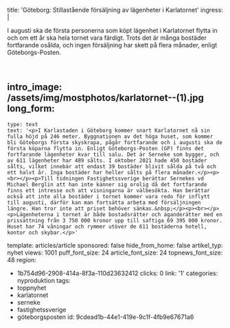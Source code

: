 title: 'Göteborg: Stillastående försäljning av lägenheter i Karlatornet'
ingress: |
  <p>I augusti ska de första personerna som köpt lägenhet i Karlatornet flytta in och om ett år ska hela tornet vara färdigt. Trots det är många bostäder fortfarande osålda, och ingen försäljning har skett på flera månader, enligt Göteborgs-Posten.
  </p>
  <p><br>
  </p>
  
intro_image: /assets/img/mostphotos/karlatornet--(1).jpg
long_form:
  -
    type: text
    text: '<p>I Karlastaden i Göteborg kommer snart Karlatornet nå sin fulla höjd på 246 meter. Byggnationen av det höga huset, som kommer bli Göteborgs första skyskrapa, pågår fortfarande och i augusti ska de första köparna flytta in. Enligt Göteborgs-Posten (GP) finns det fortfarande lägenheter kvar till salu. Det är Serneke som bygger, och av 611 lägenheter har 489 sålts. I oktober 2021 hade 450 bostäder sålts, vilket innebär att endast 39 bostäder blivit sålda på två och ett halvt år. Inga bostäder har heller sålts på flera månader.</p><p><br></p><p>Till tidningen Fastighetssverige berättar Sernekes vd Michael Berglin att han inte känner sig orolig då det fortfarande finns ett intresse och att visningarna är välbesökta. Han berättar också att inte alla bostäder i tornet kommer vara redo för inflytt till augusti, därför kan man fortsätta arbeta med försäljningen längre. Han tror inte att priset behöver sänkas.&nbsp;</p><p><br></p><p>Lägenheterna i tornet är både bostadsrätter och äganderätter med en prissättning från 3 750 000 kronor upp till saftiga 69 395 000 kronor. Huset har 74 våningar och rymmer utöver de 611 bostäderna hotell, kontor och skybar.</p>'
template: articles/article
sponsored: false
hide_from_home: false
artikel_typ: nyhet
views: 1001
puff_font_size: 24
article_font_size: 24
topnews_font_size: 48
region:
  - 1b754d96-2908-414a-8f3a-110d23632412
clicks: 0
link: '1'
categories: nyproduktion
tags:
  - toppnyhet
  - karlatornet
  - serneke
  - fastighetssverige
  - göteborgsposten
id: 9cdead1b-44e1-419e-9c1f-4fb9e67671a6
